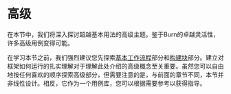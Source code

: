 # 高级

在本节中，我们将深入探讨超越基本用法的高级主题。鉴于Burn的卓越灵活性，许多高级用例变得可能。

在学习本节之前，我们强烈建议您先探索[基本工作流程](../basic-workflow/)部分和[构建块](../building-blocks/)部分。建立对框架如何运行的扎实理解对于理解此处介绍的高级概念至关重要。虽然您可以自由地按任何喜欢的顺序探索高级部分，但需要注意的是，与前面的章节不同，本节并非线性设计。相反，它作为一个用例库，您可以根据需要参考以获得指导。
